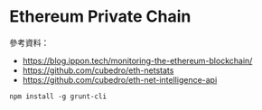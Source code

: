# Ethereum Private Chain

參考資料：

- https://blog.ippon.tech/monitoring-the-ethereum-blockchain/
- https://github.com/cubedro/eth-netstats
- https://github.com/cubedro/eth-net-intelligence-api

```
npm install -g grunt-cli
```
